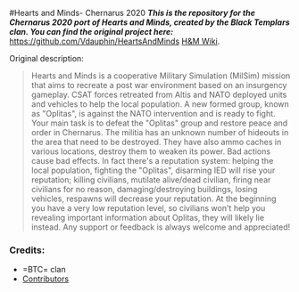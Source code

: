 #Hearts and Minds- Chernarus 2020
***This is the repository for the Chernarus 2020 port of Hearts and Minds, created by the Black Templars clan.
You can find the original project here:***
https://github.com/Vdauphin/HeartsAndMinds
[H&M Wiki](http://vdauphin.github.io/HeartsAndMinds/).

Original description:
>Hearts and Minds is a cooperative Military Simulation (MilSim) mission that aims to recreate a post war environment based on an insurgency gameplay. CSAT forces retreated from Altis and NATO deployed units and vehicles to help the local population.
A new formed group, known as "Oplitas", is against the NATO intervention and is ready to fight.
Your main task is to defeat the "Oplitas" group and restore peace and order in Chernarus.
The militia has an unknown number of hideouts in the area that need to be destroyed.
They have also ammo caches in various locations, destroy them to weaken its power.
Bad actions cause bad effects.
In fact there's a reputation system: helping the local population, fighting the "Oplitas", disarming IED will rise your reputation; killing civilians, mutilate alive/dead civilian, firing near civilians for no reason, damaging/destroying buildings, losing vehicles, respawns will decrease your reputation.
At the beginning you have a very low reputation level, so civilians won't help you revealing important information about Oplitas, they will likely lie instead.
Any support or feedback is always welcome and appreciated!

### Credits:
- =BTC= clan
- [Contributors](https://github.com/Vdauphin/HeartsAndMinds/graphs/contributors)
